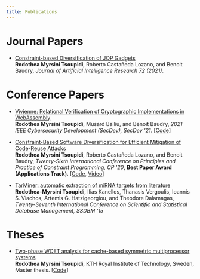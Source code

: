 ```yaml
---
title: Publications
---
```


# Journal Papers

* [Constraint-based Diversification of JOP Gadgets](https://arxiv.org/abs/2111.09934)<br> 
**Rodothea Myrsini Tsoupidi**, Roberto Castañeda Lozano, and Benoit Baudry,
_Journal of Artificial Intelligence Research 72 (2021)_.


# Conference Papers

* [Vivienne: Relational Verification of Cryptographic Implementations in WebAssembly](publications/secdev21.pdf)<br> 
**Rodothea Myrsini Tsoupidi**, Musard Balliu, and Benoit Baudry,
_2021 IEEE Cybersecurity Development (SecDev), SecDev '21_.
\[[Code](https://github.com/romits800/Vivienne_eval)\]

* [Constraint-Based Software Diversification for Efficient Mitigation of Code-Reuse Attacks](publications/cp_paper.pdf)<br> 
**Rodothea Myrsini Tsoupidi**, Roberto Castañeda Lozano, and Benoit Baudry,
_Twenty-Sixth International Conference on Principles and Practice of Constraint Programming, CP '20_, **Best Paper Award (Applications Track)**.
\[[Code](https://github.com/romits800/divCon), [Video](https://www.youtube.com/watch?v=qnkFGKo1I6c)\]

* [TarMiner: automatic extraction of miRNA targets from literature](publications/tarminer.pdf)<br>
**Rodothea-Myrsini Tsoupidi**, Ilias Kanellos, Thanasis Vergoulis, Ioannis S. Vlachos, Artemis G. Hatzigeorgiou, and Theodore Dalamagas,
_Twenty-Seventh International Conference on Scientific and Statistical Database Management, SSDBM '15_

# Theses
* [Two-phase WCET analysis for cache-based symmetric multiprocessor systems](publications/msc_thesis.pdf)<br>
**Rodothea Myrsini Tsoupidi**, KTH Royal Institute of Technology, Sweden, Master thesis.
\[[Code](https://github.com/david-broman/kta)\]


